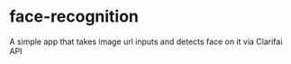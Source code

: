 # face-recognition
A simple app that takes image url inputs and detects face on it via Clarifai API
